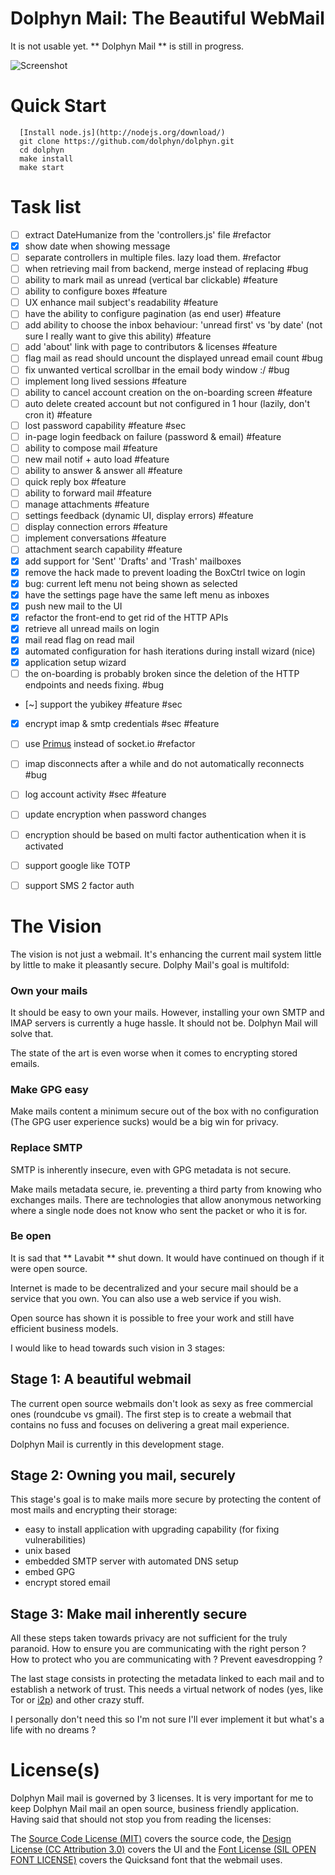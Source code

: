 Dolphyn Mail: The Beautiful WebMail
===================================

It is not usable yet. ** Dolphyn Mail ** is still in progress.

![Screenshot](https://raw.github.com/dolphyn/dolphyn/master/docs/design/simple_mail.png "Screenshot")

Quick Start
===========

```
  [Install node.js](http://nodejs.org/download/)
  git clone https://github.com/dolphyn/dolphyn.git
  cd dolphyn
  make install
  make start
```

Task list
=========

- [ ] extract DateHumanize from the 'controllers.js' file #refactor
- [x] show date when showing message
- [ ] separate controllers in multiple files. lazy load them. #refactor
- [ ] when retrieving mail from backend, merge instead of replacing #bug
- [ ] ability to mark mail as unread (vertical bar clickable) #feature
- [ ] ability to configure boxes #feature
- [ ] UX enhance mail subject's readability #feature
- [ ] have the ability to configure pagination (as end user) #feature
- [ ] add ability to choose the inbox behaviour: 'unread first' vs 'by date' (not sure I really want to give this ability) #feature
- [ ] add 'about' link with page to contributors & licenses #feature
- [ ] flag mail as read should uncount the displayed unread email count #bug
- [ ] fix unwanted vertical scrollbar in the email body window :/ #bug
- [ ] implement long lived sessions #feature
- [ ] ability to cancel account creation on the on-boarding screen #feature
- [ ] auto delete created account but not configured in 1 hour (lazily, don't cron it) #feature
- [ ] lost password capability #feature #sec
- [ ] in-page login feedback on failure (password & email) #feature
- [ ] ability to compose mail #feature
- [ ] new mail notif + auto load #feature
- [ ] ability to answer & answer all #feature
- [ ] quick reply box #feature
- [ ] ability to forward mail #feature
- [ ] manage attachments #feature
- [ ] settings feedback (dynamic UI, display errors) #feature
- [ ] display connection errors #feature
- [ ] implement conversations #feature
- [ ] attachment search capability #feature
- [x] add support for 'Sent' 'Drafts' and 'Trash' mailboxes
- [x] remove the hack made to prevent loading the BoxCtrl twice on login
- [x] bug: current left menu not being shown as selected
- [x] have the settings page have the same left menu as inboxes
- [x] push new mail to the UI
- [x] refactor the front-end to get rid of the HTTP APIs
- [x] retrieve all unread mails on login
- [x] mail read flag on read mail
- [x] automated configuration for hash iterations during install wizard (nice)
- [x] application setup wizard
- [ ] the on-boarding is probably broken since the deletion of the HTTP endpoints and needs fixing. #bug
- [~] support the yubikey #feature #sec
- [x] encrypt imap & smtp credentials #sec #feature
- [ ] use [Primus](https://github.com/primus/primus) instead of socket.io #refactor
- [ ] imap disconnects after a while and do not automatically reconnects #bug
- [ ] log account activity #sec #feature
- [ ] update encryption when password changes
- [ ] encryption should be based on multi factor authentication when it is activated
- [ ] support google like TOTP
- [ ] support SMS 2 factor auth


The Vision
==========

The vision is not just a webmail. It's enhancing the current mail system little by little to make it pleasantly secure.
Dolphy Mail's goal is multifold:

### Own your mails

It should be easy to own your mails. However, installing your own SMTP and IMAP servers is currently a huge hassle. It
should not be. Dolphyn Mail will solve that.

The state of the art is even worse when it comes to encrypting stored emails.

### Make GPG easy

Make mails content a minimum secure out of the box with no configuration (The GPG user experience sucks) would be a big win for
privacy.

### Replace SMTP

SMTP is inherently insecure, even with GPG metadata is not secure.

Make mails metadata secure, ie. preventing a third party from knowing who exchanges mails. There are technologies that
allow anonymous networking where a single node does not know who sent the packet or who it is for.

### Be open

It is sad that ** Lavabit ** shut down. It would have continued on though if it were open source.

Internet is made to be decentralized and your secure mail should be a service that you own. You can also use a web
service if you wish.

Open source has shown it is possible to free your work and still have efficient business models.

I would like to head towards such vision in 3 stages:

Stage 1: A beautiful webmail
----------------------------

The current open source webmails don't look as sexy as free commercial ones (roundcube vs gmail).
The first step is to create a webmail that contains no fuss and focuses on delivering a great mail experience.

Dolphyn Mail is currently in this development stage.

Stage 2: Owning you mail, securely
----------------------------------

This stage's goal is to make mails more secure by protecting the content of most mails and encrypting their storage:

- easy to install application with upgrading capability (for fixing vulnerabilities)
- unix based
- embedded SMTP server with automated DNS setup
- embed GPG
- encrypt stored email

Stage 3: Make mail inherently secure
------------------------------------

All these steps taken towards privacy are not sufficient for the truly paranoid. How to ensure you are communicating
with the right person ? How to protect who you are communicating with ? Prevent eavesdropping ?

The last stage consists in protecting the metadata linked to each mail and to establish a network of trust. This needs a
virtual network of nodes (yes, like Tor or [i2p](http://www.i2p2.de/)) and other crazy stuff.

I personally don't need this so I'm not sure I'll ever implement it but what's a life with no dreams ?

License(s)
==========

Dolphyn Mail mail is governed by 3 licenses. It is very important for me to keep Dolphyn Mail mail an open source,
business friendly application. Having said that should not stop you from reading the licenses:

The [Source Code License (MIT)](https://github.com/dolphyn/dolphyn/blob/master/LICENSE.md) covers the source
code, the [Design License (CC Attribution 3.0)](https://github.com/dolphyn/dolphyn/blob/master/docs/design/LICENSE_SIMPLE_MAIL.md)
covers the UI and the [Font License (SIL OPEN FONT LICENSE)](https://github.com/dolphyn/dolphyn/blob/master/public/css/fonts/Quicksand/LICENSE.md)
covers the Quicksand font that the webmail uses.